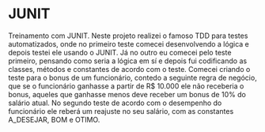 # JUNIT
Treinamento com JUNIT.
Neste projeto realizei o famoso TDD para testes automatizados, onde no primeiro teste comecei desenvolvendo a lógica e depois testei ele usando o JUNIT. 
Já no outro eu comecei pelo teste primeiro, pensando como seria a lógica em sí e depois fui codificando as classes, métodos e constantes de acordo com o teste. Comecei criando o teste para o bonus de um funcionário,
contedo a seguinte regra de negócio, que se o funcionário ganhasse a partir de R$ 10.000 ele não receberia o bonus, aqueles que ganhasse menos deve receber um bonus de 10%
do salário atual. No segundo teste de acordo com o desempenho do funcionário ele reberá um reajuste no seu salário, com as constantes A_DESEJAR, BOM e OTIMO. 
